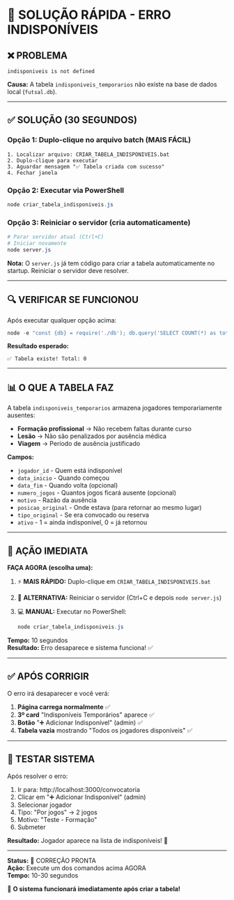 # 🚨 SOLUÇÃO RÁPIDA - ERRO INDISPONÍVEIS

## ❌ PROBLEMA
```
indisponiveis is not defined
```

**Causa:** A tabela `indisponiveis_temporarios` não existe na base de dados local (`futsal.db`).

---

## ✅ SOLUÇÃO (30 SEGUNDOS)

### Opção 1: Duplo-clique no arquivo batch (MAIS FÁCIL)
```
1. Localizar arquivo: CRIAR_TABELA_INDISPONIVEIS.bat
2. Duplo-clique para executar
3. Aguardar mensagem "✅ Tabela criada com sucesso"
4. Fechar janela
```

### Opção 2: Executar via PowerShell
```powershell
node criar_tabela_indisponiveis.js
```

### Opção 3: Reiniciar o servidor (cria automaticamente)
```powershell
# Parar servidor atual (Ctrl+C)
# Iniciar novamente
node server.js
```

**Nota:** O `server.js` já tem código para criar a tabela automaticamente no startup. Reiniciar o servidor deve resolver.

---

## 🔍 VERIFICAR SE FUNCIONOU

Após executar qualquer opção acima:

```powershell
node -e "const {db} = require('./db'); db.query('SELECT COUNT(*) as total FROM indisponiveis_temporarios', [], (e,r) => { if(e) console.log('❌ Erro:', e.message); else console.log('✅ Tabela existe! Total:', r[0].total); setTimeout(() => process.exit(0), 500); });"
```

**Resultado esperado:**
```
✅ Tabela existe! Total: 0
```

---

## 📊 O QUE A TABELA FAZ

A tabela `indisponiveis_temporarios` armazena jogadores temporariamente ausentes:
- **Formação profissional** → Não recebem faltas durante curso
- **Lesão** → Não são penalizados por ausência médica
- **Viagem** → Período de ausência justificado

**Campos:**
- `jogador_id` - Quem está indisponível
- `data_inicio` - Quando começou
- `data_fim` - Quando volta (opcional)
- `numero_jogos` - Quantos jogos ficará ausente (opcional)
- `motivo` - Razão da ausência
- `posicao_original` - Onde estava (para retornar ao mesmo lugar)
- `tipo_original` - Se era convocado ou reserva
- `ativo` - 1 = ainda indisponível, 0 = já retornou

---

## 🎯 AÇÃO IMEDIATA

**FAÇA AGORA (escolha uma):**

1. ⚡ **MAIS RÁPIDO:** Duplo-clique em `CRIAR_TABELA_INDISPONIVEIS.bat`

2. 🔄 **ALTERNATIVA:** Reiniciar o servidor (Ctrl+C e depois `node server.js`)

3. 💻 **MANUAL:** Executar no PowerShell:
   ```powershell
   node criar_tabela_indisponiveis.js
   ```

**Tempo:** 10 segundos  
**Resultado:** Erro desaparece e sistema funciona! ✅

---

## ✅ APÓS CORRIGIR

O erro irá desaparecer e você verá:

1. **Página carrega normalmente** ✅
2. **3º card** "Indisponíveis Temporários" aparece ✅
3. **Botão** "➕ Adicionar Indisponível" (admin) ✅
4. **Tabela vazia** mostrando "Todos os jogadores disponíveis" ✅

---

## 🚀 TESTAR SISTEMA

Após resolver o erro:

1. Ir para: http://localhost:3000/convocatoria
2. Clicar em "➕ Adicionar Indisponível" (admin)
3. Selecionar jogador
4. Tipo: "Por jogos" → 2 jogos
5. Motivo: "Teste - Formação"
6. Submeter

**Resultado:** Jogador aparece na lista de indisponíveis! 🎉

---

**Status:** 🔧 CORREÇÃO PRONTA  
**Ação:** Execute um dos comandos acima AGORA  
**Tempo:** 10-30 segundos  

🎯 **O sistema funcionará imediatamente após criar a tabela!**
